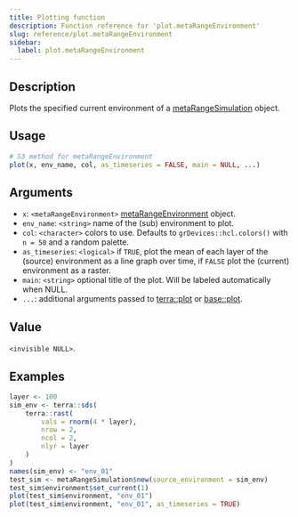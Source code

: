 ```yaml
---
title: Plotting function
description: Function reference for 'plot.metaRangeEnvironment'
slug: reference/plot.metaRangeEnvironment
sidebar:
  label: plot.metaRangeEnvironment
---
```


## Description

Plots the specified current environment of a [metaRangeSimulation](../metaRangeSimulation) object.

## Usage

```r
# S3 method for metaRangeEnvironment
plot(x, env_name, col, as_timeseries = FALSE, main = NULL, ...)
```

## Arguments

* `x`: `<metaRangeEnvironment>` [metaRangeEnvironment](../metaRangeEnvironment) object.
* `env_name`: `<string>` name of the (sub) environment to plot.
* `col`: `<character>` colors to use. Defaults to `grDevices::hcl.colors()` with
`n = 50` and a random palette.
* `as_timeseries`: `<logical>` if `TRUE`, plot the mean of each layer of the (source)
environment as a line graph over time, if `FALSE` plot the (current) environment as a raster.
* `main`: `<string>` optional title of the plot. Will be labeled automatically when NULL.
* `...`: additional arguments passed to [terra::plot](https://rdrr.io/pkg/terra/man/plot.html) or [base::plot](https://rdrr.io/r/base/plot.html).

## Value

`<invisible NULL>`.

## Examples

```r
layer <- 100
sim_env <- terra::sds(
    terra::rast(
        vals = rnorm(4 * layer),
        nrow = 2,
        ncol = 2,
        nlyr = layer
    )
)
names(sim_env) <- "env_01"
test_sim <- metaRangeSimulation$new(source_environment = sim_env)
test_sim$environment$set_current(1)
plot(test_sim$environment, "env_01")
plot(test_sim$environment, "env_01", as_timeseries = TRUE)
```

